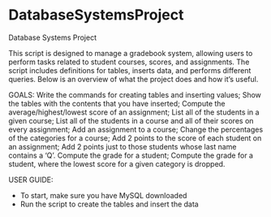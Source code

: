 # DatabaseSystemsProject
Database Systems Project


This script is designed to manage a gradebook system, allowing users to perform tasks related to student courses, scores, and assignments. The script includes definitions for tables, inserts data, and performs different queries. Below is an overview of what the project does and how it’s useful.

GOALS: 
Write the commands for creating tables and inserting values;
Show the tables with the contents that you have inserted;
Compute the average/highest/lowest score of an assignment;
List all of the students in a given course;
List all of the students in a course and all of their scores on every assignment;
Add an assignment to a course;
Change the percentages of the categories for a course;
Add 2 points to the score of each student on an assignment;
Add 2 points just to those students whose last name contains a ‘Q’.
Compute the grade for a student;
Compute the grade for a student, where the lowest score for a given category is dropped.

USER GUIDE:
- To start, make sure you have MySQL downloaded
- Run the script to create the tables and insert the data
